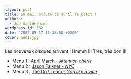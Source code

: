 ```yaml
---
layout: post
title: En mai, écoute ce qu'il te plait !
authors:
  - Joe Gantdelaine
wordpress_id: 382
date: "2007-05-17 15:38:00 +0200"
cover: nems.jpg
---
```


Les nouveaux disques arrivent ! Hmmm !!! Très, très bon !!!

- Menu 1 : [April March - _Attention chérie_][1]
- Menu 2 : [Jason Falkner - _NYC_][2]
- Menu 3 : [The Go ! Team - _Grip like a vice_][3]

[1]: https://musicbrainz.org/release-group/60c963ca-dd15-4a5c-b009-bcda93e6fc2f
[2]: https://musicbrainz.org/recording/7a774d0a-201e-4acb-a986-e9a0e980ad01
[3]: https://open.spotify.com/track/5660vZE2SqCJNVuw0ZgjTF?si=eafc26c63bec40bb
